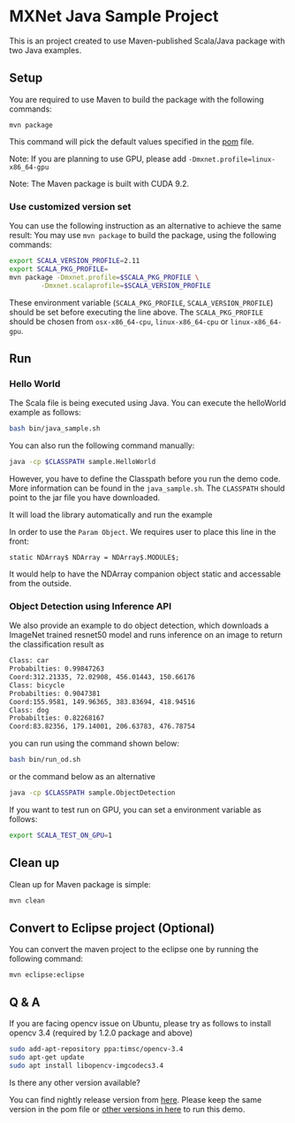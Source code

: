 # MXNet Java Sample Project
This is an project created to use Maven-published Scala/Java package with two Java examples.
## Setup
You are required to use Maven to build the package with the following commands:
```
mvn package
```
This command will pick the default values specified in the [pom](https://github.com/apache/incubator-mxnet/blob/master/scala-package/mxnet-demo/java-demo/pom.xml) file.

Note: If you are planning to use GPU, please add `-Dmxnet.profile=linux-x86_64-gpu`

Note: The Maven package is built with CUDA 9.2.

### Use customized version set
You can use the following instruction as an alternative to achieve the same result:
You may use `mvn package` to build the package,
using the following commands:
```Bash
export SCALA_VERSION_PROFILE=2.11
export SCALA_PKG_PROFILE=
mvn package -Dmxnet.profile=$SCALA_PKG_PROFILE \
		-Dmxnet.scalaprofile=$SCALA_VERSION_PROFILE
```
These environment variable (`SCALA_PKG_PROFILE`, `SCALA_VERSION_PROFILE`)
should be set before executing the line above.
The `SCALA_PKG_PROFILE` should be chosen from `osx-x86_64-cpu`, `linux-x86_64-cpu` or `linux-x86_64-gpu`.


## Run
### Hello World
The Scala file is being executed using Java. You can execute the helloWorld example as follows:
```Bash
bash bin/java_sample.sh
```
You can also run the following command manually:
```Bash
java -cp $CLASSPATH sample.HelloWorld
```
However, you have to define the Classpath before you run the demo code. More information can be found in the `java_sample.sh`.
The `CLASSPATH` should point to the jar file you have downloaded.

It will load the library automatically and run the example

In order to use the `Param Object`. We requires user to place this line in the front:
```
static NDArray$ NDArray = NDArray$.MODULE$;
```
It would help to have the NDArray companion object static and accessable from the outside.

### Object Detection using Inference API
We also provide an example to do object detection, which downloads a ImageNet trained resnet50 model and runs inference on an image to return the classification result as
```Bash
Class: car
Probabilties: 0.99847263
Coord:312.21335, 72.02908, 456.01443, 150.66176
Class: bicycle
Probabilties: 0.9047381
Coord:155.9581, 149.96365, 383.83694, 418.94516
Class: dog
Probabilties: 0.82268167
Coord:83.82356, 179.14001, 206.63783, 476.78754
```

you can run using the command shown below:
```Bash
bash bin/run_od.sh
```
or the command below as an alternative
```Bash
java -cp $CLASSPATH sample.ObjectDetection
```

If you want to test run on GPU, you can set a environment variable as follows:
```Bash
export SCALA_TEST_ON_GPU=1
```
## Clean up
Clean up for Maven package is simple:
```Bash
mvn clean
```

## Convert to Eclipse project (Optional)
You can convert the maven project to the eclipse one by running the following command:
```
mvn eclipse:eclipse
```

## Q & A
If you are facing opencv issue on Ubuntu, please try as follows to install opencv 3.4 (required by 1.2.0 package and above)
```Bash
sudo add-apt-repository ppa:timsc/opencv-3.4
sudo apt-get update
sudo apt install libopencv-imgcodecs3.4
```

Is there any other version available?

You can find nightly release version from [here](https://repository.apache.org/#nexus-search;gav~org.apache.mxnet~~1.5.0-SNAPSHOT~~).
Please keep the same version in the pom file or [other versions in here](https://repository.apache.org/#nexus-search;gav~org.apache.mxnet~~~~) to run this demo.